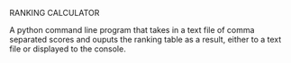 RANKING CALCULATOR

A python command line program that takes in a text file of comma separated scores and ouputs the ranking table as a result, either to a text file or displayed to the console.